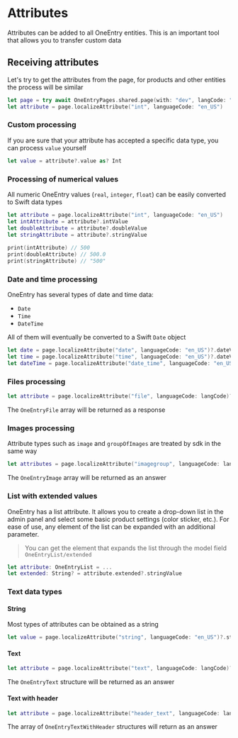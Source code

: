 # Attributes

Attributes can be added to all OneEntry entities. This is an important tool that allows you to transfer custom data

## Receiving attributes

Let's try to get the attributes from the page, for products and other entities the process will be similar

```swift
let page = try await OneEntryPages.shared.page(with: "dev", langCode: "en_US")
let attribute = page.localizeAttribute("int", languageCode: "en_US")
```

### Custom processing

If you are sure that your attribute has accepted a specific data type, you can process `value` yourself

```swift
let value = attribute?.value as? Int
```

### Processing of numerical values

All numeric OneEntry values (`real`, `integer`, `float`) can be easily converted to Swift data types

```swift
let attribute = page.localizeAttribute("int", languageCode: "en_US")
let intAttribute = attribute?.intValue
let doubleAttribute = attribute?.doubleValue
let stringAttribute = attribute?.stringValue
                        
print(intAttribute) // 500
print(doubleAttribute) // 500.0
print(stringAttribute) // "500"
```

### Date and time processing

OneEntry has several types of date and time data:

- `Date`
- `Time`
- `DateTime`

All of them will eventually be converted to a Swift `Date` object

```swift
let date = page.localizeAttribute("date", languageCode: "en_US")?.dateValue
let time = page.localizeAttribute("time", languageCode: "en_US")?.dateValue
let dateTime = page.localizeAttribute("date_time", languageCode: "en_US")?.dateValue
```

### Files processing

```swift
let attribute = page.localizeAttribute("file", languageCode: langCode)?.fileValues
```

The ``OneEntryFile`` array will be returned as a response

### Images processing

Attribute types such as `image` and `groupOfImages` are treated by sdk in the same way

```swift
let attributes = page.localizeAttribute("imagegroup", languageCode: langCode)?.imageValues
```

The ``OneEntryImage`` array will be returned as an answer

### List with extended values

OneEntry has a list attribute. It allows you to create a drop-down list in the admin panel and select some basic product settings (color sticker, etc.). For ease of use, any element of the list can be expanded with an additional parameter.

> You can get the element that expands the list through the model field ``OneEntryList/extended``

```swift
let attribute: OneEntryList = ...
let extended: String? = attribute.extended?.stringValue
```

### Text data types

#### String

Most types of attributes can be obtained as a string

```swift
let value = page.localizeAttribute("string", languageCode: "en_US")?.stringValue
```

#### Text

```swift
let attribute = page.localizeAttribute("text", languageCode: langCode)?.textValues
```

The ``OneEntryText`` structure will be returned as an answer

#### Text with header

```swift
let attribute = page.localizeAttribute("header_text", languageCode: langCode)?.textWithHeaderValues
```

The array of ``OneEntryTextWithHeader`` structures will return as an answer
